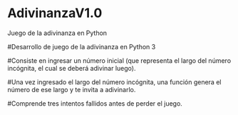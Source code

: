 # AdivinanzaV1.0
Juego de la adivinanza en Python

#Desarrollo de juego de la adivinanza en Python 3

#Consiste en ingresar un número inicial (que representa el largo del número incógnita, el cual se deberá adivinar luego).

#Una vez ingresado el largo del número incógnita, una función genera el número de ese largo y te invita a adivinarlo.

#Comprende tres intentos fallidos antes de perder el juego.
